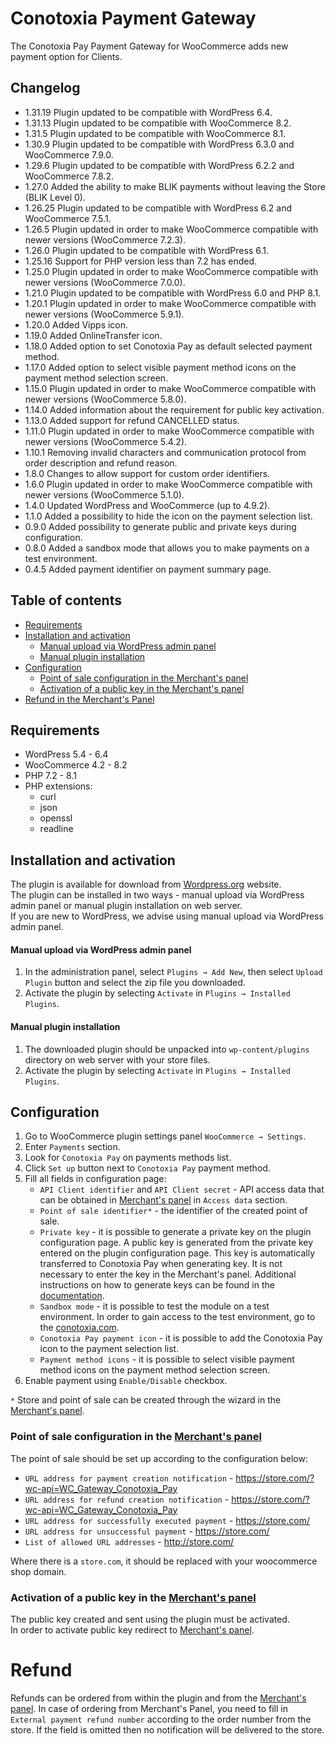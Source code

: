 # Conotoxia Payment Gateway

The Conotoxia Pay Payment Gateway for WooCommerce adds new payment option for Clients.

## Changelog

- 1.31.19 Plugin updated to be compatible with WordPress 6.4.
- 1.31.13 Plugin updated to be compatible with WooCommerce 8.2.
- 1.31.5 Plugin updated to be compatible with WooCommerce 8.1.
- 1.30.9 Plugin updated to be compatible with WordPress 6.3.0 and WooCommerce 7.9.0.
- 1.29.6 Plugin updated to be compatible with WordPress 6.2.2 and WooCommerce 7.8.2.
- 1.27.0 Added the ability to make BLIK payments without leaving the Store (BLIK Level 0).
- 1.26.25 Plugin updated to be compatible with WordPress 6.2 and WooCommerce 7.5.1.
- 1.26.5 Plugin updated in order to make WooCommerce compatible with newer versions (WooCommerce 7.2.3).
- 1.26.0 Plugin updated to be compatible with WordPress 6.1.
- 1.25.16 Support for PHP version less than 7.2 has ended.
- 1.25.0 Plugin updated in order to make WooCommerce compatible with newer versions (WooCommerce 7.0.0).
- 1.21.0 Plugin updated to be compatible with WordPress 6.0 and PHP 8.1.
- 1.20.1 Plugin updated in order to make WooCommerce compatible with newer versions (WooCommerce 5.9.1).
- 1.20.0 Added Vipps icon.
- 1.19.0 Added OnlineTransfer icon.
- 1.18.0 Added option to set Conotoxia Pay as default selected payment method.
- 1.17.0 Added option to select visible payment method icons on the payment method selection screen.
- 1.15.0 Plugin updated in order to make WooCommerce compatible with newer versions (WooCommerce 5.8.0).
- 1.14.0 Added information about the requirement for public key activation.
- 1.13.0 Added support for refund CANCELLED status.
- 1.11.0 Plugin updated in order to make WooCommerce compatible with newer versions (WooCommerce 5.4.2).
- 1.10.1 Removing invalid characters and communication protocol from order description and refund reason.
- 1.8.0 Changes to allow support for custom order identifiers.
- 1.6.0 Plugin updated in order to make WooCommerce compatible with newer versions (WooCommerce 5.1.0).
- 1.4.0 Updated WordPress and WooCommerce (up to 4.9.2).
- 1.1.0 Added a possibility to hide the icon on the payment selection list.
- 0.9.0 Added possibility to generate public and private keys during configuration.
- 0.8.0 Added a sandbox mode that allows you to make payments on a test environment.
- 0.4.5 Added payment identifier on payment summary page.

## Table of contents

* [Requirements](#requirements)
* [Installation and activation](#installation-and-activation)
    * [Manual upload via WordPress admin panel](#manual-upload-via-wordpress-admin-panel)
    * [Manual plugin installation](#manual-plugin-installation)
* [Configuration](#configuration)
    * [Point of sale configuration in the Merchant's panel](#point-of-sale-configuration-in-the-merchants-panel)
    * [Activation of a public key in the Merchant's panel](#activation-of-a-public-key-in-the-merchants-panel)
* [Refund in the Merchant's Panel](#refund)

## Requirements

* WordPress 5.4 - 6.4
* WooCommerce 4.2 - 8.2
* PHP 7.2 - 8.1
* PHP extensions:
    * curl
    * json
    * openssl
    * readline

## Installation and activation

The plugin is available for download from [Wordpress.org](https://wordpress.org/plugins/conotoxia-payment-gateway) website.  
The plugin can be installed in two ways - manual upload via WordPress admin panel or manual plugin installation on web server.  
If you are new to WordPress, we advise using manual upload via WordPress admin panel.

#### Manual upload via WordPress admin panel

1. In the administration panel, select `Plugins → Add New`, then select `Upload Plugin` button and select the zip file
   you downloaded.
2. Activate the plugin by selecting `Activate` in `Plugins → Installed Plugins`.

#### Manual plugin installation

1. The downloaded plugin should be unpacked into `wp-content/plugins` directory on web server with your store files.
2. Activate the plugin by selecting `Activate` in `Plugins → Installed Plugins`.

## Configuration

1. Go to WooCommerce plugin settings panel `WooCommerce → Settings`.
2. Enter `Payments` section.
3. Look for `Conotoxia Pay` on payments methods list.
4. Click `Set up` button next to `Conotoxia Pay` payment method.
5. Fill all fields in configuration page:
    - `API Client identifier` and `API Client secret` - API access data that can be obtained
      in [Merchant's panel](https://fx.conotoxia.com/merchant/configuration) in `Access data` section.
    - `Point of sale identifier*` - the identifier of the created point of sale.
    - `Private key` - it is possible to generate a private key on the plugin configuration page. A public key is
      generated from the private key entered on the plugin configuration page. This key is automatically transferred to
      Conotoxia Pay when generating key. It is not necessary to enter the key in the Merchant's panel. Additional
      instructions on how to generate keys can be found in
      the [documentation](https://docs.conotoxia.com/payments/online-shops#generating-a-public-key).
    - `Sandbox mode` - it is possible to test the module on a test environment. In order to gain access to the test
      environment, go to the [conotoxia.com](https://conotoxia.com/contact-us/business).
    - `Conotoxia Pay payment icon` - it is possible to add the Conotoxia Pay icon to the payment selection list.
    - `Payment method icons` - it is possible to select visible payment method icons on the payment method selection 
      screen.
6. Enable payment using `Enable/Disable` checkbox.

`*` Store and point of sale can be created through the wizard in
the [Merchant's panel](https://fx.conotoxia.com/merchant/).

### Point of sale configuration in the [Merchant's panel](https://fx.conotoxia.com/merchant)

The point of sale should be set up according to the configuration below:

- `URL address for payment creation notification` - https://store.com/?wc-api=WC_Gateway_Conotoxia_Pay
- `URL address for refund creation notification` - https://store.com/?wc-api=WC_Gateway_Conotoxia_Pay
- `URL address for successfully executed payment` - https://store.com/
- `URL address for unsuccessful payment` - https://store.com/
- `List of allowed URL addresses` - http://store.com/

Where there is a `store.com`, it should be replaced with your woocommerce shop domain.

### Activation of a public key in the [Merchant's panel](https://fx.conotoxia.com/merchant)
The public key created and sent using the plugin must be activated.  
In order to activate public key redirect to [Merchant's panel](https://fx.conotoxia.com/merchant/configuration).

# Refund
Refunds can be ordered from within the plugin and from the [Merchant's panel](https://fx.conotoxia.com/merchant).
In case of ordering from Merchant's Panel, you need to fill in `External payment refund number` according to the order number from the store.
If the field is omitted then no notification will be delivered to the store.
